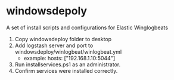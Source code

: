 # windowsdepoly
A set of install scripts and configurations for Elastic Winglogbeats


1. Copy windowsdeploy folder to desktop
2. Add logstash server and port to windowsdeploy/winlogbeat/winlogbeat.yml
	- example: hosts: ["192.168.1.10:5044"]
3. Run installservices.ps1 as an administrator. 
4. Confirm services were installed correctly. 
